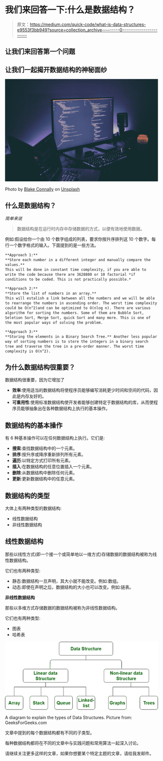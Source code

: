 # 我们来回答一下:什么是数据结构？

> 原文：<https://medium.com/quick-code/what-is-data-structures-e9553f3bb949?source=collection_archive---------0----------------------->

## 让我们来回答第一个问题

## 让我们一起揭开数据结构的神秘面纱

![](img/c57b2c4768d11a8976ef44ff4cafa41d.png)

Photo by [Blake Connally](https://unsplash.com/@blakeconnally?utm_source=medium&utm_medium=referral) on [Unsplash](https://unsplash.com?utm_source=medium&utm_medium=referral)

## 什么是数据结构？

*简单来说*

> 数据结构是在运行时内存中存储数据的方式，以便有效地使用数据。

例如:假设给你一个由 10 个数字组成的列表，要求你按升序排列这 10 个数字。每行一个数字格式的输入。下面提到的是一些方法。

```
**Approach 1:**
**Store each number in a different integer and manually compare the values.**
This will be done in constant time complexity, if you are able to write the code because there are 3628800 or 10 factorial *if conditions to be coded. This is not practically possible.*
```

```
**Approach 2:**
**Store the list of numbers in an array.**
This will estalish a link between all the numbers and we will be able to rearrange the numbers in ascending order. The worst time complexity could be O(n^2)and can be optimized to O(nlog n). There are various algorithm for sorting the numbers. Some of them are Bubble Sort, Seletion Sort, Merge Sort, quick Sort and many more. This is one of the most popular ways of solving the problem.
```

```
**Approach 3:**
**Storing the elements in a Binary Search Tree.** Another less popular way of sorting numbers is to store the integers in a binary search tree and traverse the tree in a pre-order manner. The worst time complexity is O(n^2).
```

## 为什么数据结构很重要？

数据结构很重要，因为它增加了

*   **效率**:使用适当的数据结构将使程序员能够编写消耗更少时间和空间的代码，因此是内存友好的。
*   **可重用性**:使用标准数据结构使开发者能够创建特定于数据结构的库，从而使程序员能够抽象出在各种数据结构上执行的基本操作。

## 数据结构的基本操作

有 6 种基本操作可以在任何数据结构上执行。它们是:

*   **搜索**:查找数据结构中的一个元素。
*   **排序**:按升序或降序重新排列所有元素。
*   **遍历**:以特定方式打印所有元素。
*   **插入**:在数据结构的任意位置插入一个元素。
*   **删除**:从数据结构中删除任何元素。
*   **更新**:更新数据结构中的任意元素。

## 数据结构的类型

大体上有两种类型的数据结构:

*   线性数据结构
*   非线性数据结构

## 线性数据结构

那些以线性方式(即一个接一个或简单地以一维方式)存储数据的数据结构被称为线性数据结构。

它们也有两种类型:

*   静态:数据结构一旦声明，其大小就不能改变。例如:数组。
*   动态:即使在声明之后，数据结构的大小也可以改变。例如:链表。

**非线性数据结构**

那些以多维方式存储数据的数据结构被称为非线性数据结构。

它们也有两种类型:

*   图表
*   哈希表

![](img/d5d07df165127c6747924f9b0de88cdc.png)

A diagram to explain the types of Data Structures. Picture from: GeeksForGeeks.com

文章中提到的每个数据结构都有不同的子类型。

每种数据结构都将在不同的文章中与实践问题和常用算法一起深入讨论。

请继续关注更多这样的文章，如果你想要某个特定主题的文章，请给我发邮件。